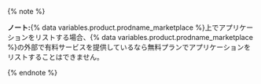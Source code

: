 {% note %}

**ノート:**{% data variables.product.prodname_marketplace %}上でアプリケーションをリストする場合、{% data variables.product.prodname_marketplace %}の外部で有料サービスを提供しているなら無料プランでアプリケーションをリストすることはできません。

{% endnote %}
